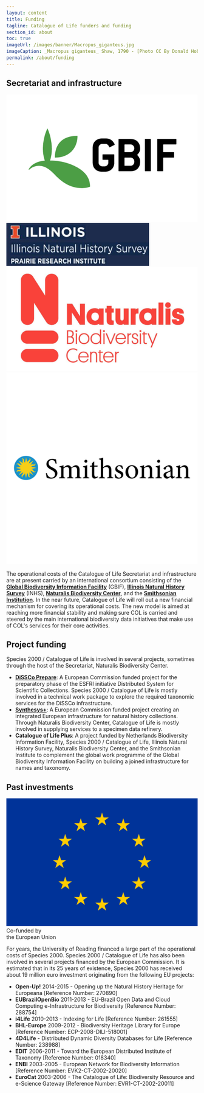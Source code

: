 ```yaml
---
layout: content
title: Funding
tagline: Catalogue of Life funders and funding
section_id: about
toc: true
imageUrl: /images/banner/Macropus_giganteus.jpg
imageCaption: _Macropus giganteus_ Shaw, 1790 - [Photo CC By Donald Hobern](https://www.flickr.com/photos/dhobern/4033452983)
permalink: /about/funding
---
```


## Secretariat and infrastructure

<div class="partners">
    <a href="https://www.gbif.org/" target="_null"><img src="/images/partners/GBIF-2015-full.png"></a>
    <a href="https://inhs.illinois.edu/" target="_null"><img src="/images/partners/INHS.jpg"></a>
    <a href="https://naturalis.nl/" target="_null"><img src="/images/partners/Naturalis.jpg"></a>
    <a href="https://si.edu/" target="_null"><img src="/images/partners/Smithsonian.svg"></a>
</div>

The operational costs of the Catalogue of Life Secretariat and infrastructure are at present carried by an international consortium consisting of the **[Global Biodiversity Information Facility](https://www.gbif.org/)** (GBIF), **[Illinois Natural History Survey](https://inhs.illinois.edu/)** (INHS), **[Naturalis Biodiversity Center](https://naturalis.nl/)**, and the **[Smithsonian Institution](https://si.edu/)**. In the near future, Catalogue of Life will roll out a new financial mechanism for covering its operational costs. The new model is aimed at reaching more financial stability and making sure COL is carried and steered by the main international biodiversity data initiatives that make use of COL's services for their core activities.   

## Project funding
Species 2000 / Catalogue of Life is involved in several projects, sometimes through the host of the Secretariat, Naturalis Biodiversity Center.

* **[DiSSCo Prepare](https://www.dissco.eu/prepare/)**: A European Commission funded project for the preparatory phase of the ESFRI initiative Distributed System for Scientific Collections. Species 2000 / Catalogue of Life is mostly involved in a technical work package to explore the required taxonomic services for the DiSSCo infrastructure.
* **[Synthesys+](https://www.synthesys.info/)**: A European Commission funded project creating an integrated European infrastructure for natural history collections. Through Naturalis Biodiversity Center, Catalogue of Life is mostly involved in supplying services to a specimen data refinery. 
* **Catalogue of Life Plus**: A project funded by Netherlands Biodiversity Information Facility, Species 2000 / Catalogue of Life, Illinois Natural History Survey, Naturalis Biodiversity Center, and the Smithsonian Institute to complement the global work programme of the Global Biodiversity Information Facility on building a joined infrastructure for names and taxonomy.

## Past investments
<div class="eu-logo"><a href="https://https://europa.eu/european-union/index_en/" target="_null"><img src="/images/partners/EU.svg"></a><div class="caption">Co-funded by<br/>the European Union</div></div>

For years, the University of Reading financed a large part of the operational costs of Species 2000. Species 2000 / Catalogue of Life has also been involved in several projects financed by the European Commission. It is estimated that in its 25 years of existence, Species 2000 has received about 19 million euro investment originating from the following EU projects:

* **Open-Up!** 2014-2015 - Opening up the Natural History Heritage for Europeana [Reference Number: 270890]
* **EUBrazilOpenBio** 2011-2013 - EU-Brazil Open Data and Cloud Computing e-Infrastructure for Biodiversity [Reference Number: 288754]
* **i4Life** 2010-2013 - Indexing for Life [Reference Number: 261555]
* **BHL-Europe** 2009-2012 - Biodiversity Heritage Library for Europe [Reference Number: ECP-2008-DILI-518001]
* **4D4Life** - Distributed Dynamic Diversity Databases for Life [Reference Number: 238988]
* **EDIT** 2006-2011 - Toward the European Distributed Institute of Taxonomy [Reference Number: 018340]
* **ENBI** 2003-2005 - European Network for Biodiversity Information [Reference Number: EVK2-CT-2002-20020]
* **EuroCat** 2003-2006 - The Catalogue of Life: Biodiversity Resource and e-Science Gateway [Reference Number: EVR1-CT-2002-20011]
